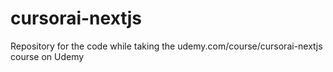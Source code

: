 # cursorai-nextjs
Repository for the code while taking the udemy.com/course/cursorai-nextjs course on Udemy
